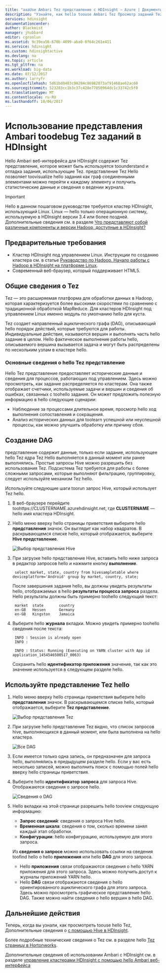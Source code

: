 ```yaml
---
title: "aaaUse Ambari Tez представление с HDInsight — Azure | Документы Microsoft"
description: "Узнайте, как hello toouse Ambari Tez Просмотр заданий Tez toodebug на HDInsight."
services: hdinsight
documentationcenter: 
author: Blackmist
manager: jhubbard
editor: cgronlun
ms.assetid: 9c39ea56-670b-4699-aba0-0f64c261e411
ms.service: hdinsight
ms.custom: hdinsightactive
ms.devlang: na
ms.topic: article
ms.tgt_pltfrm: na
ms.workload: big-data
ms.date: 07/12/2017
ms.author: larryfr
ms.openlocfilehash: 5d61bd0403c98284c86982073af91468ae62ac60
ms.sourcegitcommit: 523283cc1b3c37c428e77850964dc1c33742c5f0
ms.translationtype: MT
ms.contentlocale: ru-RU
ms.lasthandoff: 10/06/2017
---
```

# <a name="use-ambari-views-toodebug-tez-jobs-on-hdinsight"></a>Использование представления Ambari toodebug Tez заданий в HDInsight

Hello Ambari веб-интерфейса для HDInsight содержит Tez представление, которое может быть используется toounderstand и отладка задания, использующие Tez. представление Tez Hello позволяет toovisualize hello задания как граф соединенными элементами можно перейти к каждому элементу и получить статистические данные и сведения о ведении журнала.

> [!IMPORTANT]
> Hello в данном пошаговом руководстве требуется кластер HDInsight, использующий Linux. Linux — hello только операционную систему, используемую в HDInsight версии 3.4 или более поздней. Дополнительные сведения см. в разделе [Что представляют собой различные компоненты и версии Hadoop, доступные в HDInsight?](hdinsight-component-versioning.md#hdinsight-windows-retirement)

## <a name="prerequisites"></a>Предварительные требования

* Кластер HDInsight под управлением Linux. Инструкции по созданию кластера см. в статье [Руководство по Hadoop. Начало работы с Hadoop в HDInsight на платформе Linux](hdinsight-hadoop-linux-tutorial-get-started.md).
* Современный веб-браузер, который поддерживает HTML5.

## <a name="understanding-tez"></a>Общие сведения о Tez

Tez — это расширяемая платформа для обработки данных в Hadoop, которая характеризуется более высокими скоростями по сравнению с традиционной обработкой MapReduce. Для кластеров HDInsight под управлением Linux именно модуль по умолчанию hello для куста.

Tez создает направленный ациклического графа (DAG), описывающий hello порядок действий, которые требуются для работы. Индивидуальные действия, называются вершин и выполнять часть hello задание в целом. Hello фактическое выполнение работы hello, описываемого вершина вызывается задача и могут быть распределены по нескольким узлам в кластере hello.

### <a name="understanding-hello-tez-view"></a>Основные сведения о hello Tez представление

Hello Tez представление предоставляет исторические данные и сведения для процессов, работающих под управлением. Здесь можно просмотреть, как задание распределяется по кластерам. Она также отображает счетчики, используемые задачи и вершин и сведения об ошибках, связанных с toohello задания. Он может предложить полезную информацию в hello следующие сценарии:

* Наблюдение за процессами длительное время, просмотр hello ход выполнения сопоставления и сокращения.
* Анализ исторических данных для toolearn успешной или неуспешной процессы, как можно улучшить обработку или причину сбоя.

## <a name="generate-a-dag"></a>Создание DAG

представление содержит данные, только если задание, использующее hello Tez ядра Tez Hello выполняется в данный момент или ранее выполнялись. Простые запросы Hive можно разрешить без использования Tez. Подсистема Tez требуется для работы с более сложными запросами, которые выполняют фильтрацию, группировку, следует используйте механизм Tez hello.

Используйте следующие шаги toorun запрос Hive, который использует Tez hello.

1. В веб-браузере перейдите toohttps://CLUSTERNAME.azurehdinsight.net, где **CLUSTERNAME** — hello имя кластера HDInsight.

2. Hello меню вверху hello страницы приветствия выберите hello **представления** значок. Он выглядит как набор квадратов. В раскрывающемся списке hello, который отображается, выберите **Hive представление**.

    ![Выбор представления Hive](./media/hdinsight-debug-ambari-tez-view/selecthive.png)

3. При загрузке hello представление Hive, вставить hello ниже запроса в редактор запросов hello и нажмите кнопку **выполнение**.

        select market, state, country from hivesampletable where deviceplatform='Android' group by market, country, state;

    После завершения задания hello, вы должны увидеть результаты hello, отображаемых в hello **результаты процесса запроса** раздела. Hello результаты должны быть примерно toohello следующий текст:

        market  state       country
        en-GB   Hessen      Germany
        en-GB   Kingston    Jamaica

4. Выберите hello **журнала** вкладки. Можно увидеть примерно toohello сведения после текста:

        INFO : Session is already open
        INFO :

        INFO : Status: Running (Executing on YARN cluster with App id application_1454546500517_0063)

    Сохранить hello **идентификатор приложения** значение, так как это значение используется в следующем разделе hello.

## <a name="use-hello-tez-view"></a>Используйте представление Tez hello

1. Hello меню вверху hello страницы приветствия выберите hello **представления** значок. В раскрывающемся списке hello, который отображается, выберите **Tez представление**.

    ![Выбор представления Tez](./media/hdinsight-debug-ambari-tez-view/selecttez.png)

2. При загрузке hello представление Tez видно, что список запросов hive, выполняющихся в данный момент, или была выполнена на hello кластера.

    ![Все DAG](./media/hdinsight-debug-ambari-tez-view/tez-view-home.png)

3. Если имеется только одна запись, он предназначен для запроса hello, выполнялись в предыдущем разделе hello. Если у вас есть несколько записей, можно выполнить поиск с помощью полей hello вверху hello страницы приветствия.

4. Выберите hello **идентификатор запроса** для запроса Hive. Отображаются сведения о запросе hello.

    ![Сведения о DAG](./media/hdinsight-debug-ambari-tez-view/query-details.png)

5. Hello вкладки на этой странице разрешить hello tooview следующую информацию:

    * **Запрос сведений**: сведения о запроса Hive hello.
    * **Временная шкала**: сведения о том, сколько времени занял каждый этап обработки.
    * **Конфигурации**: hello конфигурацию, используемую для этого запроса.

    Из __сведения о запросе__ можно использовать ссылки на сведения toofind hello о hello __приложения__ или hello __DAG__ для этого запроса.
    
    * Hello __приложения__ связи отображаются сведения о hello YARN приложения для этого запроса. Здесь можно получить доступ к журналы приложений YARN hello.
    * Hello __DAG__ связи отображаются сведения о hello ориентированного ациклического графа для этого запроса. Здесь можно просмотреть графическое представление hello DAG. Также можно найти сведения о hello вершин в hello DAG.

## <a name="next-steps"></a>Дальнейшие действия

Теперь, когда вы узнали, как просмотреть toouse hello Tez, Дополнительные сведения о [с помощью Hive в HDInsight](hdinsight-use-hive.md).

Более подробные технические сведения о Tez см. в разделе hello [Tez страницу в Hortonworks](http://hortonworks.com/hadoop/tez/).

Дополнительные сведения об использовании Ambari с HDInsight см. в разделе [управление кластерами HDInsight с помощью hello Ambari веб-интерфейса](hdinsight-hadoop-manage-ambari.md)
